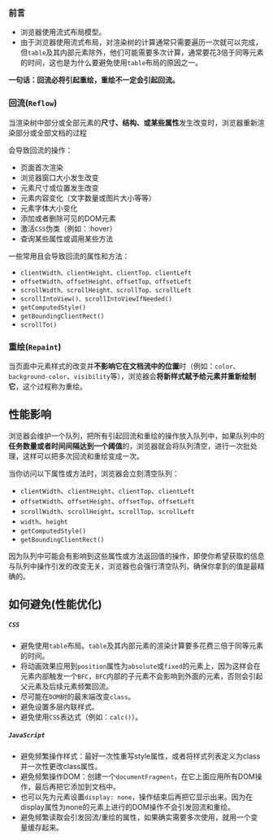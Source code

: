 ### 前言

- 浏览器使用流式布局模型。
- 由于浏览器使用流式布局，对渲染树的计算通常只需要遍历一次就可以完成，但`table`及其内部元素除外，他们可能需要多次计算，通常要花3倍于同等元素的时间，这也是为什么要避免使用`table`布局的原因之一。

**一句话：回流必将引起重绘，重绘不一定会引起回流。**

### 回流(`Reflow`)

当渲染树中部分或全部元素的**尺寸、结构、或某些属性**发生改变时，浏览器重新渲染部分或全部文档的过程

会导致回流的操作：

- 页面首次渲染
- 浏览器窗口大小发生改变
- 元素尺寸或位置发生改变
- 元素内容变化（文字数量或图片大小等等）
- 元素字体大小变化
- 添加或者删除可见的DOM元素
- 激活`CSS`伪类（例如：:hover）
- 查询某些属性或调用某些方法

一些常用且会导致回流的属性和方法：

- `clientWidth、clientHeight、clientTop、clientLeft`
- `offsetWidth、offsetHeight、offsetTop、offsetLeft`
- `scrollWidth、scrollHeight、scrollTop、scrollLeft`
- `scrollIntoView()、scrollIntoViewIfNeeded()`
- `getComputedStyle()`
- `getBoundingClientRect()`
- `scrollTo()`

### 重绘(`Repaint`)

当页面中元素样式的改变并**不影响它在文档流中的位置**时（例如：`color`、`background-color`、`visibility`等），浏览器会**将新样式赋予给元素并重新绘制它**，这个过程称为重绘。

## 性能影响

浏览器会维护一个队列，把所有引起回流和重绘的操作放入队列中，如果队列中的**任务数量或者时间间隔达到一个阈值**的，浏览器就会将队列清空，进行一次批处理，这样可以把多次回流和重绘变成一次。

当你访问以下属性或方法时，浏览器会立刻清空队列：

- `clientWidth`、`clientHeight`、`clientTop`、`clientLeft`
- `offsetWidth`、`offsetHeight`、`offsetTop`、`offsetLeft`
- `scrollWidth`、`scrollHeight`、`scrollTop`、`scrollLeft`
- `width`、`height`
- `getComputedStyle()`
- `getBoundingClientRect()`

因为队列中可能会有影响到这些属性或方法返回值的操作，即使你希望获取的信息与队列中操作引发的改变无关，浏览器也会强行清空队列，确保你拿到的值是最精确的。

## 如何避免(性能优化)

##### `CSS`

- 避免使用`table`布局。`table`及其内部元素的渲染计算要多花费三倍于同等元素的时间。
- 将动画效果应用到`position`属性为`absolute`或`fixed`的元素上，因为这样会在元素内部触发一个`BFC`，`BFC`内部的子元素不会影响到外面的元素，否则会引起父元素及后续元素频繁回流。
- 尽可能在`DOM`树的最末端改变`class`。
- 避免设置多层内联样式。
- 避免使用`CSS`表达式（例如：`calc()`）。

##### `JavaScript`

- 避免频繁操作样式：最好一次性重写style属性，或者将样式列表定义为class并一次性更改class属性。
- 避免频繁操作DOM：创建一个`documentFragment`，在它上面应用所有DOM操作，最后再把它添加到文档中。
- 也可以先为元素设置`display: none`，操作结束后再把它显示出来。因为在display属性为none的元素上进行的DOM操作不会引发回流和重绘。
- 避免频繁读取会引发回流/重绘的属性，如果确实需要多次使用，就用一个变量缓存起来。
